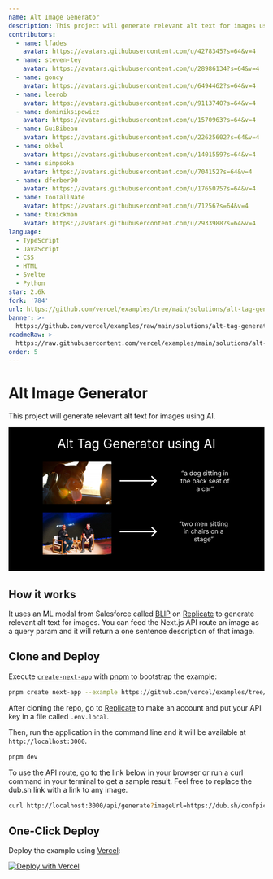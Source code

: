 ```yaml
---
name: Alt Image Generator
description: This project will generate relevant alt text for images using AI.
contributors:
  - name: lfades
    avatar: https://avatars.githubusercontent.com/u/4278345?s=64&v=4
  - name: steven-tey
    avatar: https://avatars.githubusercontent.com/u/28986134?s=64&v=4
  - name: goncy
    avatar: https://avatars.githubusercontent.com/u/6494462?s=64&v=4
  - name: leerob
    avatar: https://avatars.githubusercontent.com/u/9113740?s=64&v=4
  - name: dominiksipowicz
    avatar: https://avatars.githubusercontent.com/u/1570963?s=64&v=4
  - name: GuiBibeau
    avatar: https://avatars.githubusercontent.com/u/22625602?s=64&v=4
  - name: okbel
    avatar: https://avatars.githubusercontent.com/u/1401559?s=64&v=4
  - name: simpsoka
    avatar: https://avatars.githubusercontent.com/u/704152?s=64&v=4
  - name: dferber90
    avatar: https://avatars.githubusercontent.com/u/1765075?s=64&v=4
  - name: TooTallNate
    avatar: https://avatars.githubusercontent.com/u/71256?s=64&v=4
  - name: tknickman
    avatar: https://avatars.githubusercontent.com/u/2933988?s=64&v=4
language:
  - TypeScript
  - JavaScript
  - CSS
  - HTML
  - Svelte
  - Python
star: 2.6k
fork: '784'
url: https://github.com/vercel/examples/tree/main/solutions/alt-tag-generator
banner: >-
  https://github.com/vercel/examples/raw/main/solutions/alt-tag-generator/ogimage.png
readmeRaw: >-
  https://raw.githubusercontent.com/vercel/examples/main/solutions/alt-tag-generator/README.md
order: 5
---
```


# Alt Image Generator

This project will generate relevant alt text for images using AI.

![Alt Image Generator](ogimage.png)

## How it works

It uses an ML modal from Salesforce called [BLIP](https://github.com/salesforce/BLIP) on [Replicate](https://replicate.com/) to generate relevant alt text for images. You can feed the Next.js API route an image as a query param and it will return a one sentence description of that image.

## Clone and Deploy

Execute [`create-next-app`](https://github.com/vercel/next.js/tree/canary/packages/create-next-app) with [pnpm](https://pnpm.io/installation) to bootstrap the example:

```bash
pnpm create next-app --example https://github.com/vercel/examples/tree/main/solutions/alt-tag-generator
```

After cloning the repo, go to [Replicate](https://replicate.com/) to make an account and put your API key in a file called `.env.local`.

Then, run the application in the command line and it will be available at `http://localhost:3000`.

```bash
pnpm dev
```

To use the API route, go to the link below in your browser or run a curl command in your terminal to get a sample result. Feel free to replace the dub.sh link with a link to any image.

```bash
curl http://localhost:3000/api/generate?imageUrl=https://dub.sh/confpic
```

## One-Click Deploy

Deploy the example using [Vercel](https://vercel.com?utm_source=github&utm_medium=readme&utm_campaign=vercel-examples):

[![Deploy with Vercel](https://vercel.com/button)](https://vercel.com/new/clone?repository-url=https://github.com/vercel/examples/tree/main/solutions/alt-tag-generator&env=REPLICATE_API_TOKEN&project-name=alt-tag-generation&repo-name=alt-tag-generation)
